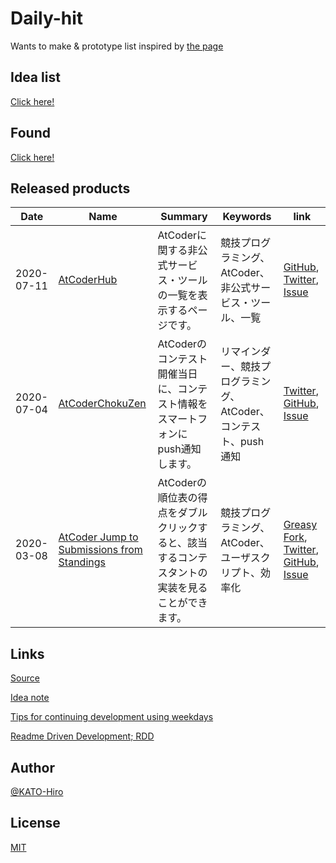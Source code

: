 # Daily-hit

Wants to make &amp; prototype list inspired by [the page](https://masuidrive.tadalist.com/lists/1941485/public)

## Idea list

[Click here!](https://github.com/KATO-Hiro/Daily-hit/blob/master/idea_list.md)

## Found

[Click here!](https://github.com/KATO-Hiro/Daily-hit/blob/master/found.md)

## Released products

|Date|Name|Summary|Keywords|link|
|--|--|--|--|--|
|2020-07-11|[AtCoderHub](https://github.com/KATO-Hiro/AtCoderHub)|AtCoderに関する非公式サービス・ツールの一覧を表示するページです。|競技プログラミング、AtCoder、非公式サービス・ツール、一覧|[GitHub](https://github.com/KATO-Hiro/AtCoderHub), [Twitter](https://twitter.com/k_hiro1818/status/1281935441139126272), [Issue](https://github.com/KATO-Hiro/Daily-hit/issues/102)|
|2020-07-04|[AtCoderChokuZen](https://twitter.com/k_hiro1818/status/1279761953037021185)|AtCoderのコンテスト開催当日に、コンテスト情報をスマートフォンにpush通知します。|リマインダー、競技プログラミング、AtCoder、コンテスト、push通知|[Twitter](https://twitter.com/AtCoderChokuZen), [GitHub](https://github.com/KATO-Hiro/AtCoderChokuZen), [Issue](https://github.com/KATO-Hiro/Daily-hit/issues/11)|
|2020-03-08|[AtCoder Jump to Submissions from Standings](https://greasyfork.org/ja/scripts/397528-atcoder-jump-to-submissions-from-standings)|AtCoderの順位表の得点をダブルクリックすると、該当するコンテスタントの実装を見ることができます。|競技プログラミング、AtCoder、ユーザスクリプト、効率化|[Greasy Fork](https://greasyfork.org/ja/scripts/397528-atcoder-jump-to-submissions-from-standings), [Twitter](https://twitter.com/k_hiro1818/status/1236644205176311808), [GitHub](https://github.com/KATO-Hiro/AtCoder-Jump-to-Submissions-from-Standings), [Issue](https://github.com/KATO-Hiro/Daily-hit/issues/21)|

## Links

[Source](https://masuidrive.tadalist.com/lists/1941485/public)

[Idea note](https://qiita.com/terubooon/items/08c145aac0dd10ea8cbc)

[Tips for continuing development using weekdays](https://docs.google.com/presentation/d/1WYo14faJY9LVSAazTT3_FCoCYv48JODZlZO7rppuZPQ/edit#slide=id.g89fd1a9fd7_2_75)

[Readme Driven Development; RDD](https://qiita.com/b4b4r07/items/c80d53db9a0fd59086ec)

## Author

[@KATO-Hiro](https://twitter.com/k_hiro1818)

## License

[MIT](http://KATO-Hiro.mit-license.org)
